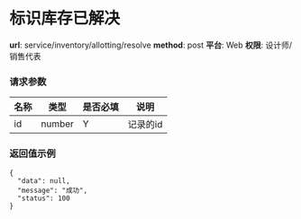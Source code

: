 标识库存已解决
=======

**url**: service/inventory/allotting/resolve
**method**: post
**平台**: Web
**权限**: 设计师/销售代表


### 请求参数

| 名称 |  类型  | 是否必填 |   说明   |
|------|--------|----------|----------|
| id   | number | Y        | 记录的id |

### 返回值示例

```
{
  "data": null,
  "message": "成功",
  "status": 100
}
```
